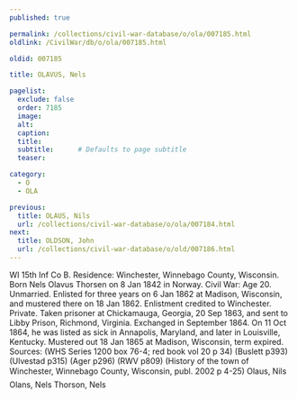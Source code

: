```yaml
---
published: true

permalink: /collections/civil-war-database/o/ola/007185.html
oldlink: /CivilWar/db/o/ola/007185.html

oldid: 007185

title: OLAVUS, Nels

pagelist:
  exclude: false
  order: 7185
  image: 
  alt:
  caption:
  title:
  subtitle:      # Defaults to page subtitle
  teaser:

category: 
  - O 
  - OLA

previous:
  title: OLAUS, Nils
  url: /collections/civil-war-database/o/ola/007184.html  
next:
  title: OLDSON, John
  url: /collections/civil-war-database/o/old/007186.html   
---
```

WI 15th Inf Co B. Residence: Winchester, Winnebago County, Wisconsin. Born Nels Olavus Thorsen on 8 Jan 1842 in Norway. Civil War: Age 20. Unmarried. Enlisted for three years on 6 Jan 1862 at Madison, Wisconsin, and mustered there on 18 Jan 1862. Enlistment credited to Winchester. Private. Taken prisoner at Chickamauga, Georgia, 20 Sep 1863, and sent to Libby Prison, Richmond, Virginia. Exchanged in September 1864. On 11 Oct 1864, he was listed as sick in Annapolis, Maryland, and later in Louisville, Kentucky. Mustered out 18 Jan 1865 at Madison, Wisconsin, term expired. Sources: (WHS Series 1200 box 76-4; red book vol 20 p 34) (Buslett p393) (Ulvestad p315) (Ager p296) (RWV p809) (History of the town of Winchester, Winnebago County, Wisconsin, publ. 2002 p 4-25) &#147;Olaus, Nils&#148; &#147;Olans, Nels&#148; &#147;Thorson, Nels&#148;